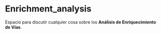# Enrichment_analysis

Espacio para discutir cualquier cosa sobre los **Análisis de Enriquecimiento de Vías**. 



